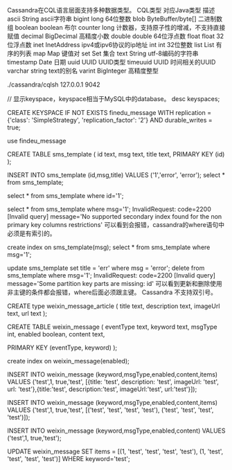 
<!-- http://cassandra.apache.org/doc/cql3/CQL.html#createTableStmt -->

Cassandra在CQL语言层面支持多种数据类型。
CQL类型	对应Java类型	描述
ascii	String	ascii字符串
bigint	long	64位整数
blob	ByteBuffer/byte[]	二进制数组
boolean	boolean	布尔
counter	long	计数器，支持原子性的增减，不支持直接赋值
decimal	BigDecimal	高精度小数
double	double	64位浮点数
float	float	32位浮点数
inet	InetAddress	ipv4或ipv6协议的ip地址
int	int	32位整数
list	List	有序的列表
map	Map	键值对
set	Set	集合
text	String	utf-8编码的字符串
timestamp	Date	日期
uuid	UUID	UUID类型
timeuuid	UUID	时间相关的UUID
varchar	string	text的别名
varint	BigInteger	高精度整型

<!-- 启动cassandra客户端工具 -->
./cassandra/cqlsh 127.0.0.1 9042 

// 显示keyspace，keyspace相当于MySQL中的database。
desc keyspaces;


<!-- 如果没有该keyspace，则创建，可以设置有策略和有多少份拷贝 -->
CREATE KEYSPACE IF NOT EXISTS finedu_message WITH replication = {'class': 'SimpleStrategy', 'replication_factor': '2'}  AND durable_writes = true;

<!-- 选择刚才创建的keyspace -->
use findeu_message

<!-- 创建一个表 -->
CREATE TABLE sms_template (
  id text,
  msg text,
  title text,
  PRIMARY KEY (id) );

<!--  插入一条数据 -->
INSERT INTO sms_template (id,msg,title) VALUES ('1','error', 'error');
select * from sms_template;

<!-- 条件查询 -->
select * from sms_template where id='1';

select * from sms_template where msg='1';
InvalidRequest: code=2200 [Invalid query] message='No supported secondary index found for the non primary key columns restrictions'
可以看到会报错，cassandra的where语句中必须是有索引的。

<!-- 创建索引 -->
create index on sms_template(msg);
select * from sms_template where msg='1';


<!-- 更新数据 -->
update sms_template set title = 'err' where msg = 'error';
delete from sms_template where msg='1';
InvalidRequest: code=2200 [Invalid query] message='Some partition key parts are missing: id'
可以看到更新和删除使用非主键的条件都会报错，where后面必须跟主键。
Cassandra 不支持双引号。


<!-- 创建一个新的类型，然后使用自己定义的类型创建表 -->

CREATE type weixin_message_article (
    title text,
    description text,
    imageUrl text,
    url text );


CREATE TABLE weixin_message (
  eventType text,
  keyword text,
  msgType int,
  enabled boolean,
  content text,
  <!-- items list<frozen<articles>>, -->
  PRIMARY KEY (eventType, keyword) );

create index on weixin_message(enabled);

INSERT INTO weixin_message (keyword,msgType,enabled,content,items) VALUES ('test',1, true,'test', [{title: 'test', description: 'test', imageUrl: 'test', url: 'test'},{title:'test', description:'test', imageUrl:'test', url:'test'}]);

INSERT INTO weixin_message (keyword,msgType,enabled,content,items) VALUES ('test',1, true,'test', [('test', 'test', 'test', 'test'), ('test', 'test', 'test', 'test')]);

INSERT INTO weixin_message (keyword,msgType,enabled,content) VALUES ('test',1, true,'test');


UPDATE weixin_message SET items = [(1, 'test', 'test', 'test', 'test'), (1, 'test', 'test', 'test', 'test')] WHERE keyword='test';


